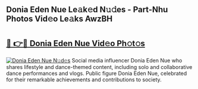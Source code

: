 ## Donia Eden Nue Le𝚊k𝚎d N𝚞𝚍es - Part-Nhu Photos Vid𝚎o Le𝚊ks AwzBH

# <h2><a href="http://fb28uji.evod.top/?m=Donia+Eden+Nue">🔗 👉🔴 Donia Eden Nue Vid𝚎o Ph𝚘t𝚘s</a></h2>

[![Donia Eden Nue N𝚞d𝚎s](https://i.imgur.com/8V9OHl7.gif)](http://fb28uji.evod.top/?m=Donia+Eden+Nue)
Social media influencer Donia Eden Nue who shares lifestyle and dance-themed content, including solo and collaborative dance performances and vlogs. Public figure Donia Eden Nue, celebrated for their remarkable achievements and contributions to society. 
